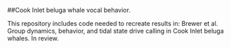##Cook Inlet beluga whale vocal behavior.

This repository includes code needed to recreate results in: Brewer et al. Group dynamics, behavior, and tidal state drive calling in Cook Inlet beluga whales. In review.

